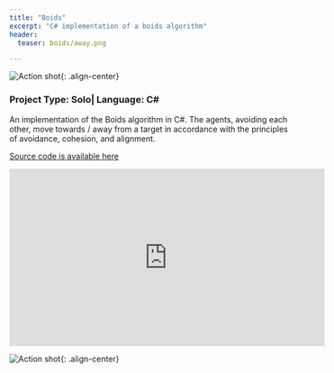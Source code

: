```yaml
---
title: "Boids"
excerpt: "C# implementation of a boids algorithm"
header:
  teaser: boids/away.png

---
```


![Action shot](/images/towards.png){: .align-center}

### Project Type: Solo| Language: C#

An implementation of the Boids algorithm in C#. The agents, avoiding each other, move towards / away from a target in accordance with the principles of avoidance, cohesion, and alignment.

[Source code is available here](https://github.com/SamMurphy/Boids)

<iframe width="560" height="315" src="https://www.youtube.com/embed/XhMpOQrniso" frameborder="0" allowfullscreen></iframe>

![Action shot](/images/away.png){: .align-center}